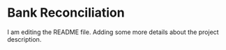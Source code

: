 # Bank Reconciliation 
I am editing the README file. Adding some more details about the project description.
